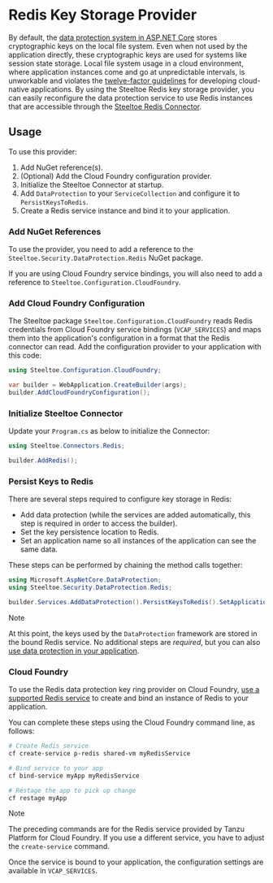 # Redis Key Storage Provider

By default, the [data protection system in ASP.NET Core](https://learn.microsoft.com/aspnet/core/security/data-protection/introduction) stores cryptographic keys on the local file system.
Even when not used by the application directly, these cryptographic keys are used for systems like session state storage.
Local file system usage in a cloud environment, where application instances come and go at unpredictable intervals, is unworkable and violates the [twelve-factor guidelines](https://12factor.net/) for developing cloud-native applications.
By using the Steeltoe Redis key storage provider, you can easily reconfigure the data protection service to use Redis instances that are accessible through the [Steeltoe Redis Connector](../connectors/redis.md).

## Usage

To use this provider:

1. Add NuGet reference(s).
1. (Optional) Add the Cloud Foundry configuration provider.
1. Initialize the Steeltoe Connector at startup.
1. Add `DataProtection` to your `ServiceCollection` and configure it to `PersistKeysToRedis`.
1. Create a Redis service instance and bind it to your application.

### Add NuGet References

To use the provider, you need to add a reference to the `Steeltoe.Security.DataProtection.Redis` NuGet package.

If you are using Cloud Foundry service bindings, you will also need to add a reference to `Steeltoe.Configuration.CloudFoundry`.

### Add Cloud Foundry Configuration

The Steeltoe package `Steeltoe.Configuration.CloudFoundry` reads Redis credentials from Cloud Foundry service bindings (`VCAP_SERVICES`) and maps them into the application's configuration in a format that the Redis connector can read.
Add the configuration provider to your application with this code:

```csharp
using Steeltoe.Configuration.CloudFoundry;

var builder = WebApplication.CreateBuilder(args);
builder.AddCloudFoundryConfiguration();
```

### Initialize Steeltoe Connector

Update your `Program.cs` as below to initialize the Connector:

```csharp
using Steeltoe.Connectors.Redis;

builder.AddRedis();
```

### Persist Keys to Redis

There are several steps required to configure key storage in Redis:

- Add data protection (while the services are added automatically, this step is required in order to access the builder).
- Set the key persistence location to Redis.
- Set an application name so all instances of the application can see the same data.

These steps can be performed by chaining the method calls together:

```csharp
using Microsoft.AspNetCore.DataProtection;
using Steeltoe.Security.DataProtection.Redis;

builder.Services.AddDataProtection().PersistKeysToRedis().SetApplicationName("redis-data-protection-sample");
```

> [!NOTE]
> At this point, the keys used by the `DataProtection` framework are stored in the bound Redis service.
> No additional steps are _required_, but you can also [use data protection in your application](https://learn.microsoft.com/aspnet/core/security/data-protection/consumer-apis/overview).

### Cloud Foundry

To use the Redis data protection key ring provider on Cloud Foundry, [use a supported Redis service](../connectors/redis.md#cloud-foundry) to create and bind an instance of Redis to your application.

You can complete these steps using the Cloud Foundry command line, as follows:

```bash
# Create Redis service
cf create-service p-redis shared-vm myRedisService

# Bind service to your app
cf bind-service myApp myRedisService

# Restage the app to pick up change
cf restage myApp
```

> [!NOTE]
> The preceding commands are for the Redis service provided by Tanzu Platform for Cloud Foundry.
> If you use a different service, you have to adjust the `create-service` command.

Once the service is bound to your application, the configuration settings are available in `VCAP_SERVICES`.
